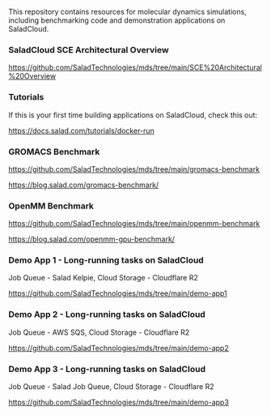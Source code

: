 This repository contains resources for molecular dynamics simulations, including benchmarking code and demonstration applications on SaladCloud.

### SaladCloud SCE Architectural Overview

https://github.com/SaladTechnologies/mds/tree/main/SCE%20Architectural%20Overview

### Tutorials

If this is your first time building applications on SaladCloud, check this out:

https://docs.salad.com/tutorials/docker-run

### GROMACS Benchmark

https://github.com/SaladTechnologies/mds/tree/main/gromacs-benchmark

https://blog.salad.com/gromacs-benchmark/

### OpenMM Benchmark

https://github.com/SaladTechnologies/mds/tree/main/openmm-benchmark

https://blog.salad.com/openmm-gpu-benchmark/

### Demo App 1 - Long-running tasks on SaladCloud

Job Queue - Salad Kelpie, Cloud Storage - Cloudflare R2

https://github.com/SaladTechnologies/mds/tree/main/demo-app1

### Demo App 2 - Long-running tasks on SaladCloud

Job Queue - AWS SQS, Cloud Storage - Cloudflare R2

https://github.com/SaladTechnologies/mds/tree/main/demo-app2

### Demo App 3 - Long-running tasks on SaladCloud

Job Queue - Salad Job Queue, Cloud Storage - Cloudflare R2

https://github.com/SaladTechnologies/mds/tree/main/demo-app3

